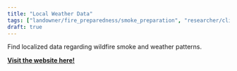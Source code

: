 ```yaml
---
title: "Local Weather Data"
tags: ["landowner/fire_preparedness/smoke_preparation", "researcher/climate", fire information, smoke monitoring, fire weather]
draft: true
---
```


Find localized data regarding wildfire smoke and weather patterns.

[**Visit the website here!**](https://met.wildlandfiresmoke.net/wrf-dashboard/)

